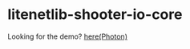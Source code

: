 # litenetlib-shooter-io-core

Looking for the demo? [here(Photon)](https://github.com/insthync/shooter-io-demo.git)
